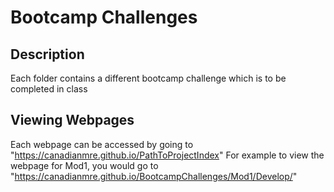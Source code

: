 # Bootcamp Challenges

## Description
Each folder contains a different bootcamp challenge which is to be completed in class

## Viewing Webpages
Each webpage can be accessed by going to "https://canadianmre.github.io/PathToProjectIndex"
For example to view the webpage for Mod1, you would go to "https://canadianmre.github.io/BootcampChallenges/Mod1/Develop/"
